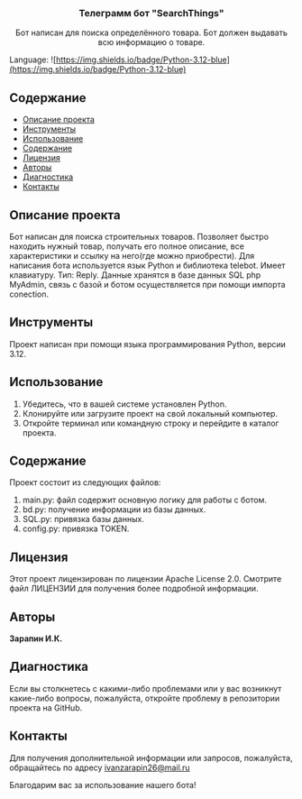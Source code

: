 <br/>
  <h3 align="center">Телеграмм бот "SearchThings"</h3>

  <p align="center">
    Бот написан для поиска определённого товара. Бот должен выдавать всю информацию о товаре.
  </p>
</p>

Language: ![https://img.shields.io/badge/Python-3.12-blue](https://img.shields.io/badge/Python-3.12-blue)

## Содержание

* [Описание проекта](#Описание_проекта)
* [Инструменты](#Инструменты)
* [Использование](#Использование)
* [Содержание](#Содержание)
* [Лицензия](#Лицензия)
* [Авторы](#авторы)
* [Диагностика](#Диагностика)
* [Контакты](#Контакты)
  
## Описание проекта

 Бот написан для поиска строительных товаров. Позволяет быстро находить нужный товар, получать его полное описание, все характеристики и ссылку на него(где можно приобрести). Для написания бота используется язык Python  и библиотека telebot. Имеет клавиатуру. Тип: Reply. Данные хранятся в базе данных SQL php MyAdmin, связь с базой и ботом осуществляется при помощи импорта conection.

## Инструменты

Проект написан при помощи языка программирования Python, версии 3.12.

## Использование
1. Убедитесь, что в вашей системе установлен Python.
2. Клонируйте или загрузите проект на свой локальный компьютер.
3. Откройте терминал или командную строку и перейдите в каталог проекта.

## Содержание

Проект состоит из следующих файлов:
1. main.py: файл содержит основную логику для работы с ботом.
2. bd.py: получение информации из базы данных.
3. SQL.py: привязка базы данных.
4. config.py: привязка TOKEN.

## Лицензия

Этот проект лицензирован по лицензии Apache License 2.0. Смотрите файл ЛИЦЕНЗИИ для получения более подробной информации.

## Авторы

**Зарапин И.К.**

## Диагностика
Если вы столкнетесь с какими-либо проблемами или у вас возникнут какие-либо вопросы, пожалуйста, откройте проблему в репозитории проекта на GitHub.

## Контакты
Для получения дополнительной информации или запросов, пожалуйста, обращайтесь по адресу ivanzarapin26@mail.ru

Благодарим вас за использование нашего бота!
